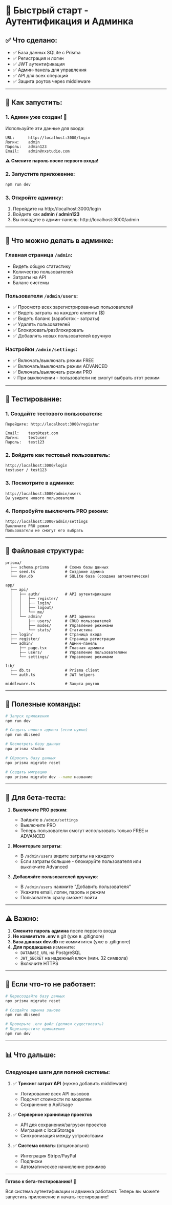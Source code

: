 # 🚀 Быстрый старт - Аутентификация и Админка

## ✅ Что сделано:

- ✅ База данных SQLite с Prisma
- ✅ Регистрация и логин
- ✅ JWT аутентификация
- ✅ Админ-панель для управления
- ✅ API для всех операций
- ✅ Защита роутов через middleware

---

## 📝 Как запустить:

### 1. Админ уже создан! 🎉

Используйте эти данные для входа:

```
URL:      http://localhost:3000/login
Логин:    admin
Пароль:   admin123
Email:    admin@nxstudio.com
```

⚠️ **Смените пароль после первого входа!**

### 2. Запустите приложение:

```bash
npm run dev
```

### 3. Откройте админку:

1. Перейдите на http://localhost:3000/login
2. Войдите как **admin / admin123**
3. Вы попадете в админ-панель: http://localhost:3000/admin

---

## 🎯 Что можно делать в админке:

### Главная страница `/admin`:
- Видеть общую статистику
- Количество пользователей
- Затраты на API
- Баланс системы

### Пользователи `/admin/users`:
- ✅ Просмотр всех зарегистрированных пользователей
- ✅ Видеть затраты на каждого клиента ($)
- ✅ Видеть баланс (заработок - затраты)
- ✅ Удалять пользователей
- ✅ Блокировать/разблокировать
- ✅ Добавлять новых пользователей вручную

### Настройки `/admin/settings`:
- ✅ Включать/выключать режим FREE
- ✅ Включать/выключать режим ADVANCED
- ✅ Включать/выключать режим PRO
- 💡 При выключении - пользователи не смогут выбрать этот режим

---

## 🧪 Тестирование:

### 1. Создайте тестового пользователя:
```
Перейдите: http://localhost:3000/register

Email:    test@test.com
Логин:    testuser
Пароль:   test123
```

### 2. Войдите как тестовый пользователь:
```
http://localhost:3000/login
testuser / test123
```

### 3. Посмотрите в админке:
```
http://localhost:3000/admin/users
Вы увидите нового пользователя
```

### 4. Попробуйте выключить PRO режим:
```
http://localhost:3000/admin/settings
Выключите PRO режим
Пользователи не смогут его выбрать
```

---

## 📁 Файловая структура:

```
prisma/
  ├── schema.prisma       # Схема базы данных
  ├── seed.ts             # Создание админа
  └── dev.db              # SQLite база (создана автоматически)

app/
  ├── api/
  │   ├── auth/           # API аутентификации
  │   │   ├── register/
  │   │   ├── login/
  │   │   ├── logout/
  │   │   └── me/
  │   └── admin/          # API админки
  │       ├── users/      # CRUD пользователей
  │       ├── modes/      # Управление режимами
  │       └── stats/      # Статистика
  ├── login/              # Страница входа
  ├── register/           # Страница регистрации
  └── admin/              # Админ-панель
      ├── page.tsx        # Главная админки
      ├── users/          # Управление пользователями
      └── settings/       # Управление режимами

lib/
  ├── db.ts               # Prisma client
  └── auth.ts             # JWT helpers

middleware.ts             # Защита роутов
```

---

## 🔧 Полезные команды:

```bash
# Запуск приложения
npm run dev

# Создать нового админа (если нужно)
npm run db:seed

# Посмотреть базу данных
npx prisma studio

# Сбросить базу данных
npx prisma migrate reset

# Создать миграцию
npx prisma migrate dev --name название
```

---

## 🎯 Для бета-теста:

1. **Выключите PRO режим**:
   - Зайдите в `/admin/settings`
   - Выключите PRO
   - Теперь пользователи смогут использовать только FREE и ADVANCED

2. **Мониторьте затраты**:
   - В `/admin/users` видите затраты на каждого
   - Если затраты большие - блокируйте пользователя или выключите Advanced

3. **Добавляйте пользователей вручную**:
   - В `/admin/users` нажмите "Добавить пользователя"
   - Укажите email, логин, пароль и режим
   - Пользователь сразу сможет войти

---

## ⚠️ Важно:

1. **Смените пароль админа** после первого входа
2. **Не коммитьте .env** в git (уже в .gitignore)
3. **База данных dev.db** не коммитится (уже в .gitignore)
4. **Для продакшена** измените:
   - `DATABASE_URL` на PostgreSQL
   - `JWT_SECRET` на надежный ключ (мин. 32 символа)
   - Включите HTTPS

---

## 🐛 Если что-то не работает:

```bash
# Пересоздайте базу данных
npx prisma migrate reset

# Создайте админа заново
npm run db:seed

# Проверьте .env файл (должен существовать)
# Перезапустите приложение
npm run dev
```

---

## 📊 Что дальше:

### Следующие шаги для полной системы:

1. ✅ **Трекинг затрат API** (нужно добавить middleware)
   - Логирование всех API вызовов
   - Подсчет стоимости по моделям
   - Сохранение в ApiUsage

2. ✅ **Серверное хранилище проектов**
   - API для сохранения/загрузки проектов
   - Миграция с localStorage
   - Синхронизация между устройствами

3. ✅ **Система оплаты** (опционально)
   - Интеграция Stripe/PayPal
   - Подписки
   - Автоматическое начисление режимов

---

**Готово к бета-тестированию!** 🎉

Вся система аутентификации и админка работают.
Теперь вы можете запустить приложение и начать тестирование!


